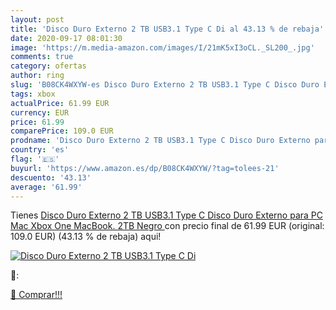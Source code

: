```yaml
---
layout: post
title: 'Disco Duro Externo 2 TB USB3.1 Type C Di al 43.13 % de rebaja'
date: 2020-09-17 08:01:30
image: 'https://m.media-amazon.com/images/I/21mK5xI3oCL._SL200_.jpg'
comments: true
category: ofertas
author: ring
slug: 'B08CK4WXYW-es Disco Duro Externo 2 TB USB3.1 Type C Disco Duro Externo...'
tags: xbox
actualPrice: 61.99 EUR
currency: EUR
price: 61.99
comparePrice: 109.0 EUR
prodname: 'Disco Duro Externo 2 TB USB3.1 Type C Disco Duro Externo para PC  Mac  Xbox One  MacBook. 2TB Negro '
country: 'es'
flag: '🇪🇸'
buyurl: 'https://www.amazon.es/dp/B08CK4WXYW/?tag=tolees-21'
descuento: '43.13'
average: '61.99'
---
```


Tienes [Disco Duro Externo 2 TB USB3.1 Type C Disco Duro Externo para PC  Mac  Xbox One  MacBook. 2TB Negro ](https://www.amazon.es/dp/B08CK4WXYW/?tag=tolees-21) con precio final de  61.99 EUR (original: 109.0 EUR) (43.13 %  de rebaja) aqui!

[![Disco Duro Externo 2 TB USB3.1 Type C Di](https://m.media-amazon.com/images/I/21mK5xI3oCL._SL200_.jpg)](https://www.amazon.es/dp/B08CK4WXYW/?tag=tolees-21)

🔎:


[🛒 Comprar!!!](https://www.amazon.es/dp/B08CK4WXYW/?tag=tolees-21)
